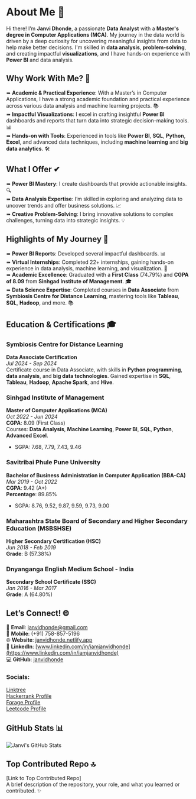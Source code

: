 # About Me 💫

Hi there! I’m **Janvi Dhonde**, a passionate **Data Analyst** with a **Master's degree in Computer Applications (MCA)**. My journey in the data world is driven by a deep curiosity for uncovering meaningful insights from data to help make better decisions. I'm skilled in **data analysis**, **problem-solving**, and creating impactful **visualizations**, and I have hands-on experience with **Power BI** and data analysis. 

## Why Work With Me? 🌟

➠ **Academic & Practical Experience**: With a Master’s in Computer Applications, I have a strong academic foundation and practical experience across various data analysis and machine learning projects. 📚  
➠ **Impactful Visualizations**: I excel in crafting insightful **Power BI** dashboards and reports that turn data into strategic decision-making tools. 📊  
➠ **Hands-on with Tools**: Experienced in tools like **Power BI**, **SQL**, **Python**, **Excel**, and advanced data techniques, including **machine learning** and **big data analytics**. 🛠️  

## What I Offer ✔

➠ **Power BI Mastery**: I create dashboards that provide actionable insights. 🔍  
➠ **Data Analysis Expertise**: I’m skilled in exploring and analyzing data to uncover trends and offer business solutions. 📈  
➠ **Creative Problem-Solving**: I bring innovative solutions to complex challenges, turning data into strategic insights. 💡  

## Highlights of My Journey 🌟

➠ **Power BI Reports**: Developed several impactful dashboards. 📊  
➠ **Virtual Internships**: Completed 22+ internships, gaining hands-on experience in data analysis, machine learning, and visualization. 💼  
➠ **Academic Excellence**: Graduated with a **First Class** (74.79%) and **CGPA of 8.09** from **Sinhgad Institute of Management**. 🎓  
➠ **Data Science Expertise**: Completed courses in **Data Associate** from **Symbiosis Centre for Distance Learning**, mastering tools like **Tableau**, **SQL**, **Hadoop**, and more. 📚  

## Education & Certifications 🎓

### Symbiosis Centre for Distance Learning
**Data Associate Certification**  
*Jul 2024 - Sep 2024*  
Certificate course in Data Associate, with skills in **Python programming**, **data analysis**, and **big data technologies**. Gained expertise in **SQL**, **Tableau**, **Hadoop**, **Apache Spark**, and **Hive**.

### Sinhgad Institute of Management
**Master of Computer Applications (MCA)**  
*Oct 2022 - Jun 2024*  
**CGPA**: 8.09 (First Class)  
Courses: **Data Analysis**, **Machine Learning**, **Power BI**, **SQL**, **Python**, **Advanced Excel**.  
- SGPA: 7.68, 7.79, 7.43, 9.46  

### Savitribai Phule Pune University
**Bachelor of Business Administration in Computer Application (BBA-CA)**  
*Mar 2019 - Oct 2022*  
**CGPA**: 9.42 (A+)  
**Percentage**: 89.85%  
- SGPA: 8.76, 9.52, 9.87, 9.59, 9.73, 9.00  

### Maharashtra State Board of Secondary and Higher Secondary Education (MSBSHSE)
**Higher Secondary Certification (HSC)**  
*Jun 2018 - Feb 2019*  
**Grade**: B (57.38%)  

### Dnyanganga English Medium School - India
**Secondary School Certificate (SSC)**  
*Jan 2016 - Mar 2017*  
**Grade**: A (64.80%)  

## Let’s Connect! 🌐

📧 **Email**: [janvidhonde@gmail.com](mailto:janvidhonde@gmail.com)  
📱 **Mobile**: (+91) 758-857-5196  
🌐 **Website**: [janvidhonde.netlify.app](https://janvidhonde.netlify.app)  
🔗 **LinkedIn**: [www.linkedin.com/in/iamjanvidhonde](https://www.linkedin.com/in/iamjanvidhonde)  
💻 **GitHub**: [janvidhonde](https://github.com/janvidhonde)

### Socials:  
[Linktree](https://linktr.ee/JanviDhonde)  
[Hackerrank Profile](https://www.hackerrank.com/profile/janvidhonde2083)  
[Forage Profile](https://www.theforage.com/profile/R5dwK9gxpuRLKHpbX)  
[Leetcode Profile](https://leetcode.com/u/JanviDhonde/)

## GitHub Stats 📊

![Janvi's GitHub Stats](https://github-readme-stats.vercel.app/api?username=janvidhonde&show_icons=true&hide_title=true)

## Top Contributed Repo 🔝  
[Link to Top Contributed Repo]  
A brief description of the repository, your role, and what you learned or contributed. ✨

